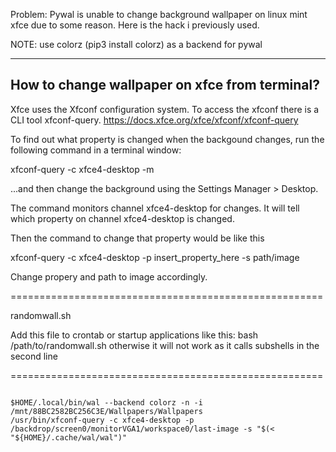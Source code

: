 Problem: Pywal is unable to change background wallpaper on linux mint xfce due to some reason. Here is the hack i previously used.


NOTE: use colorz (pip3 install colorz) as a backend for pywal

-----------------------------------------------------
How to change wallpaper on xfce from terminal?
-----------------------------------------------------

Xfce uses the Xfconf configuration system. To access the xfconf there is a CLI tool xfconf-query. https://docs.xfce.org/xfce/xfconf/xfconf-query

To find out what property is changed when the backgound changes, run the following command in a terminal window:

xfconf-query -c xfce4-desktop -m

...and then change the background using the Settings Manager > Desktop.

The command monitors channel xfce4-desktop for changes. It will tell which property on channel xfce4-desktop is changed.

Then the command to change that property would be like this

 xfconf-query -c xfce4-desktop -p insert_property_here -s path/image

Change propery and path to image accordingly.

======================================================

randomwall.sh

Add this file to crontab or startup applications like this:
bash /path/to/randomwall.sh
otherwise it will not work as it calls subshells in the second line

======================================================
```

$HOME/.local/bin/wal --backend colorz -n -i /mnt/88BC2582BC256C3E/Wallpapers/Wallpapers
/usr/bin/xfconf-query -c xfce4-desktop -p /backdrop/screen0/monitorVGA1/workspace0/last-image -s "$(< "${HOME}/.cache/wal/wal")"
```
